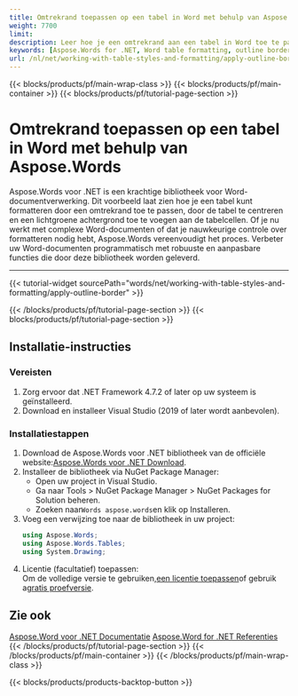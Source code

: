 ```yaml
---
title: Omtrekrand toepassen op een tabel in Word met behulp van Aspose.Words
weight: 7700
limit: 
description: Leer hoe je een omtrekrand aan een tabel in Word toe te passen met behulp van Aspose.Words voor .NET.Centreer de tabel, voeg een groene rand toe, en vul cellen met een lichtgroene achtergrond.
keywords: [Aspose.Words for .NET, Word table formatting, outline border, apply table border, table shading, .NET Word library]
url: /nl/net/working-with-table-styles-and-formatting/apply-outline-border/
---
```

{{< blocks/products/pf/main-wrap-class >}}
{{< blocks/products/pf/main-container >}}
{{< blocks/products/pf/tutorial-page-section >}}

# Omtrekrand toepassen op een tabel in Word met behulp van Aspose.Words

Aspose.Words voor .NET is een krachtige bibliotheek voor Word- documentverwerking. Dit voorbeeld laat zien hoe je een tabel kunt formatteren door een omtrekrand toe te passen, door de tabel te centreren en een lichtgroene achtergrond toe te voegen aan de tabelcellen. Of je nu werkt met complexe Word-documenten of dat je nauwkeurige controle over formatteren nodig hebt, Aspose.Words vereenvoudigt het proces. Verbeter uw Word-documenten programmatisch met robuuste en aanpasbare functies die door deze bibliotheek worden geleverd.


---
{{< tutorial-widget sourcePath="words/net/working-with-table-styles-and-formatting/apply-outline-border" >}}

{{< /blocks/products/pf/tutorial-page-section >}}
{{< blocks/products/pf/tutorial-page-section >}}
## Installatie-instructies  

### Vereisten  
1. Zorg ervoor dat .NET Framework 4.7.2 of later op uw systeem is geïnstalleerd.  
2. Download en installeer Visual Studio (2019 of later wordt aanbevolen).  

### Installatiestappen  
1. Download de Aspose.Words voor .NET bibliotheek van de officiële website:[Aspose.Words voor .NET Download](https://releases.aspose.com/words/net/).  
2. Installeer de bibliotheek via NuGet Package Manager:  
   * Open uw project in Visual Studio.  
   * Ga naar Tools > NuGet Package Manager > NuGet Packages for Solution beheren.  
   * Zoeken naar`Words aspose.words`en klik op Installeren.  
3. Voeg een verwijzing toe naar de bibliotheek in uw project:  
   ```csharp
   using Aspose.Words;
   using Aspose.Words.Tables;
   using System.Drawing;
   ```  
4. Licentie (facultatief) toepassen:  
   Om de volledige versie te gebruiken,[een licentie toepassen](https://purchase.aspose.com/temporary-license/)of gebruik a[gratis proefversie](https://releases.aspose.com/words/net/).
   
## Zie ook
[Aspose.Word voor .NET Documentatie](https://docs.aspose.com/words/net/)
[Aspose.Word for .NET Referenties](https://reference.aspose.com/words/net/)
{{< /blocks/products/pf/tutorial-page-section >}}
{{< /blocks/products/pf/main-container >}}
{{< /blocks/products/pf/main-wrap-class >}}

{{< blocks/products/products-backtop-button >}}